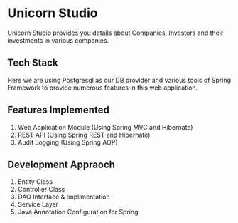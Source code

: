 # Unicorn Studio

Unicorn Studio provides you details about Companies, Investors and their investments in various companies.

## Tech Stack
Here we are using Postgresql as our DB provider and various tools of Spring Framework to provide numerous features in this web application.

## Features Implemented

1. Web Application Module (Using Spring MVC and Hibernate)
2. REST API (Using Spring REST and Hibernate)
3. Audit Logging (Using Spring AOP)

## Development Appraoch

1. Entity Class
2. Controller Class
3. DAO Interface & Implimentation
4. Service Layer
5. Java Annotation Configuration for Spring
